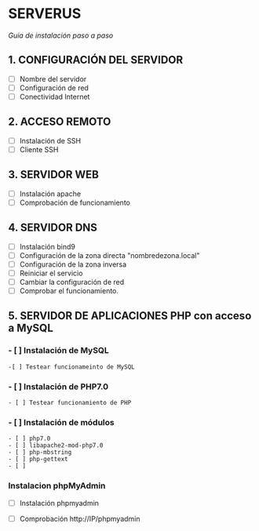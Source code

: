 # SERVERUS
*Guia de instalación paso a paso*


## 1. CONFIGURACIÓN DEL SERVIDOR
- [ ] Nombre del servidor
- [ ] Configuración de red
- [ ] Conectividad Internet

## 2. ACCESO REMOTO
- [ ] Instalación de SSH
- [ ] Cliente SSH

## 3. SERVIDOR WEB
- [ ] Instalación apache
- [ ] Comprobación de funcionamiento

## 4. SERVIDOR DNS
- [ ] Instalación bind9
- [ ] Configuración de la zona directa "nombredezona.local"
- [ ] Configuración de la zona inversa 
- [ ] Reiniciar el servicio
- [ ] Cambiar la configuración de red
- [ ] Comprobar el funcionamiento.

## 5. SERVIDOR DE APLICACIONES PHP con acceso a MySQL

### - [ ] Instalación de MySQL
    -[ ] Testear funcionameinto de MySQL
    
### - [ ] Instalación de PHP7.0
    - [ ] Testear funcionamiento de PHP
### - [ ] Instalación de módulos
    - [ ] php7.0 
    - [ ] libapache2-mod-php7.0 
    - [ ] php-mbstring 
    - [ ] php-gettext
    - [ ] 
### Instalacion phpMyAdmin
  -[ ] Instalación phpmyadmin
  -[ ] Comprobación http://IP/phpmyadmin
  
  
    

